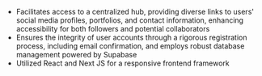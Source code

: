 - Facilitates access to a centralized hub, providing diverse links to users' social media profiles, portfolios, and contact information, enhancing accessibility for both followers and potential collaborators
- Ensures the integrity of user accounts through a rigorous registration process, including email confirmation, and employs robust database management powered by Supabase
- Utilized React and Next JS for a responsive frontend framework
